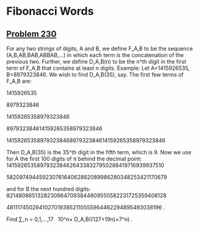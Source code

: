 # Fibonacci Words
## [Problem 230](https://projecteuler.net/problem=230)
For any two strings of digits, A and B, we define F_A,B to be the sequence (A,B,AB,BAB,ABBAB,...) in which each term is the concatenation of the previous two.
Further, we define D_A,B(n) to be the n^th digit in the first term of F_A,B that contains at least n digits.
Example:
Let A=1415926535, B=8979323846. We wish to find D_A,B(35), say.
The first few terms of F_A,B are:

1415926535

8979323846

14159265358979323846

897932384614159265358979323846

14159265358979323846897932384614159265358979323846







Then D_A,B(35) is the 35^th digit in the fifth term, which is 9.
Now we use for A the first 100 digits of π behind the decimal point:
14159265358979323846264338327950288419716939937510 

58209749445923078164062862089986280348253421170679 

and for B the next hundred digits:
82148086513282306647093844609550582231725359408128 

48111745028410270193852110555964462294895493038196 .

Find ∑_n = 0,1,...,17   10^n× D_A,B((127+19n)×7^n) .
